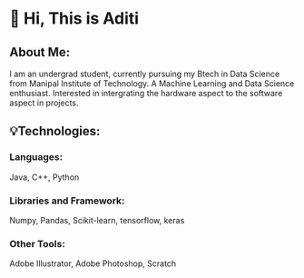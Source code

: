 # 👋 Hi, This is Aditi

## About Me:
I am an undergrad student, currently pursuing my Btech in Data Science from Manipal Institute of Technology. A Machine Learning and Data Science enthusiast. Interested in intergrating the hardware aspect to the software aspect in projects. 

## 💡Technologies:

### Languages:
Java, C++, Python

### Libraries and Framework:
Numpy, Pandas, Scikit-learn, tensorflow, keras

### Other Tools:
Adobe Illustrator, Adobe Photoshop, Scratch



<!---
aditiidesai/aditiidesai is a ✨ special ✨ repository because its `README.md` (this file) appears on your GitHub profile.
You can click the Preview link to take a look at your changes.
--->
